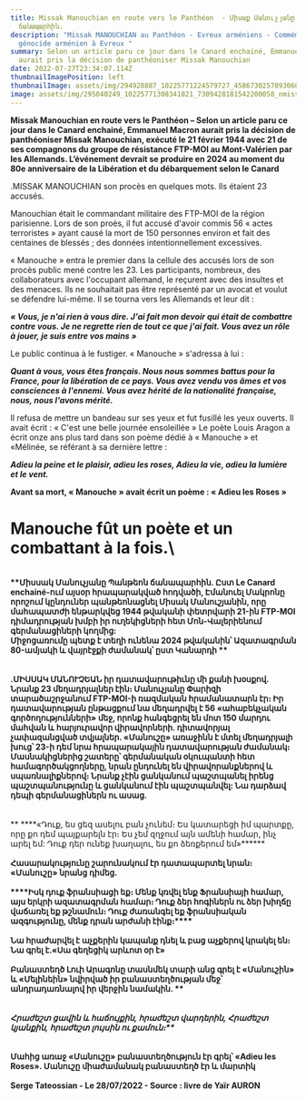 ```yaml
---
title: Missak Manouchian en route vers le Panthéon  - Միսաք Մանուչյանը Պանթեոն
  ճանապարհին.
description: "Missak MANOUCHIAN au Panthéon - Evreux arméniens - Commémoration
  génocide arménien à Evreux "
summary: Selon un article paru ce jour dans le Canard enchainé, Emmanuel Macron
  aurait pris la décision de panthéoniser Missak Manouchian
date: 2022-07-27T23:34:07.114Z
thumbnailImagePosition: left
thumbnailImage: assets/img/294928887_10225771224579727_4586730257093060505_nmissak.jpg
image: assets/img/295040249_10225771308341821_7309428181542200058_nmissak.jpg
---
```

**Missak Manouchian en route vers le Panthéon –
Selon un article paru ce jour dans le Canard enchainé, Emmanuel Macron aurait pris la décision de panthéoniser Missak Manouchian, exécuté le 21 février 1944 avec 21 de ses compagnons du groupe de résistance FTP-MOI au Mont-Valérien par les Allemands. L’événement devrait se produire en 2024 au moment du 80e anniversaire de la Libération et du débarquement selon le Canard**

.MISSAK MANOUCHIAN son procès en quelques mots. Ils étaient 23 accusés. 

Manouchian était le commandant militaire des FTP-MOI de la région parisienne. Lors de son proès, il fut accusé d'avoir commis 56 « actes terroristes » ayant causé la mort de 150 personnes environ et fait des centaines de blessés ; des données intentionnellement excessives. 

« Manouche » entra le premier dans la cellule des accusés lors de son procès public mené contre les 23. Les participants, nombreux, des collaborateurs avec l'occupant allemand, le reçurent avec des insultes et des menaces. Ils ne souhaitait pas être représenté par un avocat et voulut se défendre lui-même. Il se tourna vers les Allemands et leur dit : 

***« Vous, je n'ai rien à vous dire. J'ai fait mon devoir qui était de combattre contre vous. Je ne regrette rien de tout ce que j'ai fait. Vous avez un rôle à jouer, je suis entre vos mains »***

Le public continua à le fustiger. « Manouche » s'adressa à lui :

***Quant à vous, vous êtes français. Nous nous sommes battus pour la France, pour la libération de ce pays. Vous avez vendu vos âmes et vos consciences à l'ennemi. Vous avez hérité de la nationalité française, nous, nous l'avons mérité.*** 

Il refusa de mettre un bandeau sur ses yeux et fut fusillé les yeux ouverts. Il avait écrit : « C'est une belle journée ensoleillée »
Le poète Louis Aragon a écrit onze ans plus tard dans son poème dédié à « Manouche » et «Mélinée, se référant à sa dernière lettre :

***Adieu la peine et le plaisir, adieu les roses,
Adieu la vie, adieu la lumière et le vent.*** 

**Avant sa mort, « Manouche » avait écrit un poème : « Adieu les Roses »** 

# **Manouche fût un poète et un combattant à la fois.**\
\
**\*\*Միսսակ Մանուչյանը Պանթեոն ճանապարհին. Ըստ Le Canard enchainé-ում այսօր հրապարակված հոդվածի, Էմանուել Մակրոնը որոշում կընդուներ պանթեոնացնել Միսակ Մանուշյանին, որը մահապատժի ենթարկվեց 1944 թվականի փետրվարի 21-ին FTP-MOI դիմադրության խմբի իր ուղեկիցների հետ Մոն-Վալերիենում գերմանացիների կողմից:** \
**Միջոցառումը պետք է տեղի ունենա 2024 թվականին՝ Ազատագրման 80-ամյակի և վայրէջքի ժամանակ՝ ըստ Կանարդի \*\*** \
\
\
 **.ՄԻՍՍԱԿ ՄԱՆՈՒՉԵԱՆ իր դատավարութիւնը մի քանի խօսքով. Նրանք 23 մեղադրյալներ էին։  Մանուչյանը Փարիզի տարածաշրջանում FTP-MOI-ի ռազմական հրամանատարն էր։ Իր դատավարության ընթացքում նա մեղադրվել է 56 «ահաբեկչական գործողությունների» մեջ, որոնք հանգեցրել են մոտ 150 մարդու մահվան և հարյուրավոր վիրավորների. դիտավորյալ չափազանցված տվյալներ.  «Մանուշը» առաջինն է մտել մեղադրյալի խուց՝ 23-ի դեմ նրա հրապարակային դատավարության ժամանակ։ Մասնակիցներից շատերը՝ գերմանական օկուպանտի հետ համագործակցողները, նրան ընդունել են վիրավորանքներով և սպառնալիքներով։ Նրանք չէին ցանկանում պաշտպանել իրենց պաշտպանությունը և ցանկանում էին պաշտպանվել: Նա դարձավ դեպի գերմանացիներն ու ասաց.**\
\
\
 ** \*\*\*\*«Դուք, ես ցեզ ասելու բան չունեմ։ Ես կատարեցի իմ պարտքը, որը քո դեմ պայքարելն էր։ Ես չեմ զղջում այն ​​ամենի համար, ինչ արել եմ: Դուք դեր ունեք խաղալու, ես քո ձեռքերում եմ»\*\*\*\*** \
\
**Հասարակությունը շարունակում էր դատապարտել նրան։ «Մանուշը» նրանց դիմեց.** \
\
 **\*\*\*\*Իսկ դուք ֆրանսիացի եք։ Մենք կռվել ենք Ֆրանսիայի համար, այս երկրի ազատագրման համար։ Դուք ձեր հոգիներն ու ձեր խիղճը վաճառել եք թշնամուն։ Դուք ժառանգել եք ֆրանսիական ազգությունը, մենք դրան արժանի էինք։\*\*\*\***  \
\
**Նա հրաժարվել է աչքերին կապանք դնել և բաց աչքերով կրակել են։ Նա գրել է.«Սա գեղեցիկ արևոտ օր է»**\
\
 **Բանաստեղծ Լուի Արագոնը տասնմեկ տարի անց գրել է «Մանուշին» և «Մելինեին» նվիրված իր բանաստեղծության մեջ՝ անդրադառնալով իր վերջին նամակին.  \*\****\
\
\
 **Հրաժեշտ ցավին և հաճույքին, հրաժեշտ վարդերին, Հրաժեշտ կյանքին, հրաժեշտ լույսին ու քամուն։\*\****  \
\
\
**Մահից առաջ «Մանուշը» բանաստեղծություն էր գրել՝ «Adieu les Roses».  Մանուշը միաժամանակ բանաստեղծ էր և մարտիկ**\
\
**Serge Tateossian - Le 28/07/2022  - Source : livre de Yaïr AURON**